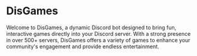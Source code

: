 # DisGames
Welcome to DisGames, a dynamic Discord bot designed to bring fun, interactive games directly into your Discord server. With a strong presence in over 500+ servers, DisGames offers a variety of games to enhance your community's engagement and provide endless entertainment.